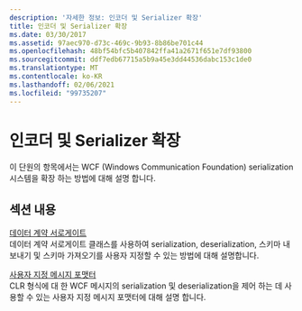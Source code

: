 ```yaml
---
description: '자세한 정보: 인코더 및 Serializer 확장'
title: 인코더 및 Serializer 확장
ms.date: 03/30/2017
ms.assetid: 97aec970-d73c-469c-9b93-8b86be701c44
ms.openlocfilehash: 48bf54bfc5b407842ffa41a2671f651e7df93800
ms.sourcegitcommit: ddf7edb67715a5b9a45e3dd44536dabc153c1de0
ms.translationtype: MT
ms.contentlocale: ko-KR
ms.lasthandoff: 02/06/2021
ms.locfileid: "99735207"
---
```

# <a name="extending-encoders-and-serializers"></a>인코더 및 Serializer 확장

이 단원의 항목에서는 WCF (Windows Communication Foundation) serialization 시스템을 확장 하는 방법에 대해 설명 합니다.  
  
## <a name="in-this-section"></a>섹션 내용  

 [데이터 계약 서로게이트](data-contract-surrogates.md)  
 데이터 계약 서로게이트 클래스를 사용하여 serialization, deserialization, 스키마 내보내기 및 스키마 가져오기를 사용자 지정할 수 있는 방법에 대해 설명합니다.  
  
 [사용자 지정 메시지 포맷터](custom-message-formatters.md)  
 CLR 형식에 대 한 WCF 메시지의 serialization 및 deserialization을 제어 하는 데 사용할 수 있는 사용자 지정 메시지 포맷터에 대해 설명 합니다.
